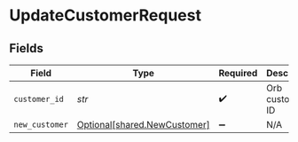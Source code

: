 # UpdateCustomerRequest


## Fields

| Field                                                              | Type                                                               | Required                                                           | Description                                                        |
| ------------------------------------------------------------------ | ------------------------------------------------------------------ | ------------------------------------------------------------------ | ------------------------------------------------------------------ |
| `customer_id`                                                      | *str*                                                              | :heavy_check_mark:                                                 | Orb customer ID                                                    |
| `new_customer`                                                     | [Optional[shared.NewCustomer]](../../models/shared/newcustomer.md) | :heavy_minus_sign:                                                 | N/A                                                                |